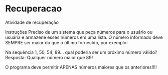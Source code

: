 # Recuperacao
Atividade de recuperação

Instruções
Preciso de um sistema que peça números para o usuário ou usuária e armazene esses números em uma lista. O número informado deve SEMPRE ser maior do que o último fornecido, por exemplo:

Na sequência 1, 50, 54, 89... qual poderia ser um próximo número válido?
Resposta: Qualquer número maior que 89!

O programa deve permitir APENAS números maiores que os anteriores!!!!
